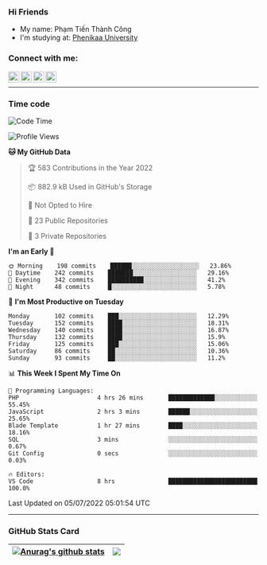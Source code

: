 ### Hi Friends

- My name: Phạm Tiến Thành Công
- I'm studying at: [Phenikaa University]


### Connect with me:
[<img align="left" alt="PhamTienThanhCong | Facebook" width="22px" src="https://upload.wikimedia.org/wikipedia/commons/thumb/1/16/Facebook-icon-1.png/640px-Facebook-icon-1.png" />][facebook]
[<img align="left" alt="PhamTienThanhCong | Zalo" width="22px" src="https://www.anphatpc.com.vn/template/anphat_2020v2/images/icon-zalo.jpg" />][zalo]
[<img align="left" alt="PhamTienThanhCong | LinkedIn" width="22px" src="https://cdn3.iconfinder.com/data/icons/inficons/512/linkedin.png" />][linkedin]
[<img align="left" alt="PhamTienThanhCong | tiktok" width="22px" src="https://cdn.worldvectorlogo.com/logos/tiktok-logo.svg" />][tiktok]

<br />

---

### Time code

<!--START_SECTION:waka-->
![Code Time](http://img.shields.io/badge/Code%20Time-462%20hrs%2051%20mins-blue)

![Profile Views](http://img.shields.io/badge/Profile%20Views-39-blue)

**🐱 My GitHub Data** 

> 🏆 583 Contributions in the Year 2022
 > 
> 📦 882.9 kB Used in GitHub's Storage 
 > 
> 🚫 Not Opted to Hire
 > 
> 📜 23 Public Repositories 
 > 
> 🔑 3 Private Repositories  
 > 
**I'm an Early 🐤** 

```text
🌞 Morning    198 commits    ██████░░░░░░░░░░░░░░░░░░░   23.86% 
🌆 Daytime    242 commits    ███████░░░░░░░░░░░░░░░░░░   29.16% 
🌃 Evening    342 commits    ██████████░░░░░░░░░░░░░░░   41.2% 
🌙 Night      48 commits     █░░░░░░░░░░░░░░░░░░░░░░░░   5.78%

```
📅 **I'm Most Productive on Tuesday** 

```text
Monday       102 commits    ███░░░░░░░░░░░░░░░░░░░░░░   12.29% 
Tuesday      152 commits    ████░░░░░░░░░░░░░░░░░░░░░   18.31% 
Wednesday    140 commits    ████░░░░░░░░░░░░░░░░░░░░░   16.87% 
Thursday     132 commits    ████░░░░░░░░░░░░░░░░░░░░░   15.9% 
Friday       125 commits    ███░░░░░░░░░░░░░░░░░░░░░░   15.06% 
Saturday     86 commits     ██░░░░░░░░░░░░░░░░░░░░░░░   10.36% 
Sunday       93 commits     ██░░░░░░░░░░░░░░░░░░░░░░░   11.2%

```


📊 **This Week I Spent My Time On** 

```text
💬 Programming Languages: 
PHP                      4 hrs 26 mins       █████████████░░░░░░░░░░░░   55.45% 
JavaScript               2 hrs 3 mins        ██████░░░░░░░░░░░░░░░░░░░   25.65% 
Blade Template           1 hr 27 mins        ████░░░░░░░░░░░░░░░░░░░░░   18.16% 
SQL                      3 mins              ░░░░░░░░░░░░░░░░░░░░░░░░░   0.67% 
Git Config               0 secs              ░░░░░░░░░░░░░░░░░░░░░░░░░   0.03%

🔥 Editors: 
VS Code                  8 hrs               █████████████████████████   100.0%

```


 Last Updated on 05/07/2022 05:01:54 UTC
<!--END_SECTION:waka-->

---

### GitHub Stats Card

| <a href="https://github.com/phamtienthanhcong"><img align="center" src="https://github-readme-stats.vercel.app/api?username=PhamTienThanhCong&show_icons=true&include_all_commits=true&theme=buefy&hide_border=true&theme=ocean_dark" alt="Anurag's github stats" /></a> | <a href="https://github.com/phamtienthanhcong"><img align="center" src="https://github-readme-stats.vercel.app/api/top-langs/?username=PhamTienThanhCong&layout=compact&theme=buefy&hide_border=true&theme=ocean_dark" /></a> |
| ------------- | ------------- |

[Phenikaa University]: https://phenikaa-uni.edu.vn/vi
[facebook]: https://www.facebook.com/phamtienthanhcong
[linkedin]: https://linkedin.com/in/phamtienthanhcong
[zalo]: https://zalo.me/0396396332
[tiktok]: https://www.tiktok.com/@phamtienthanhcong
[web]: https://github.com/PhamTienThanhCong/web_dev
[min project]: https://github.com/PhamTienThanhCong/Project-Of-Web
[c and cpp]: https://github.com/PhamTienThanhCong/Code_C_and_Cpro
[python]: https://github.com/PhamTienThanhCong/Python_beginer
